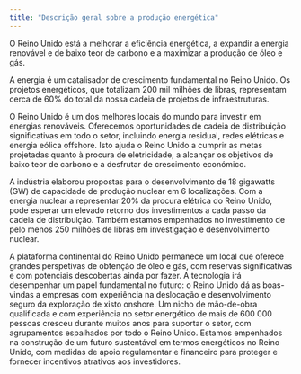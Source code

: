 ```yaml
---
title: "Descrição geral sobre a produção energética"
---
```


O Reino Unido está a melhorar a eficiência energética, a expandir a energia renovável e de baixo teor de carbono e a maximizar a produção de óleo e gás. 

A energia é um catalisador de crescimento fundamental no Reino Unido. Os projetos energéticos, que totalizam 200 mil milhões de libras, representam cerca de 60% do total da nossa cadeia de projetos de infraestruturas.

O Reino Unido é um dos melhores locais do mundo para investir em energias renováveis. Oferecemos oportunidades de cadeia de distribuição significativas em todo o setor, incluindo energia residual, redes elétricas e energia eólica offshore. Isto ajuda o Reino Unido a cumprir as metas projetadas quanto à procura de eletricidade, a alcançar os objetivos de baixo teor de carbono e a desfrutar de crescimento económico.

A indústria elaborou propostas para o desenvolvimento de 18 gigawatts (GW) de capacidade de produção nuclear em 6 localizações. Com a energia nuclear a representar 20% da procura elétrica do Reino Unido, pode esperar um elevado retorno dos investimentos a cada passo da cadeia de distribuição. Também estamos empenhados no investimento de pelo menos 250 milhões de libras em investigação e desenvolvimento nuclear.

A plataforma continental do Reino Unido permanece um local que oferece grandes perspetivas de obtenção de óleo e gás, com reservas significativas e com potenciais descobertas ainda por fazer. A tecnologia irá desempenhar um papel fundamental no futuro: o Reino Unido dá as boas-vindas a empresas com experiência na deslocação e desenvolvimento seguro da exploração de xisto onshore. Um nicho de mão-de-obra qualificada e com experiência no setor energético de mais de 600 000 pessoas cresceu durante muitos anos para suportar o setor, com agrupamentos espalhados por todo o Reino Unido. 
Estamos empenhados na construção de um futuro sustentável em termos energéticos no Reino Unido, com medidas de apoio regulamentar e financeiro para proteger e fornecer incentivos atrativos aos investidores.